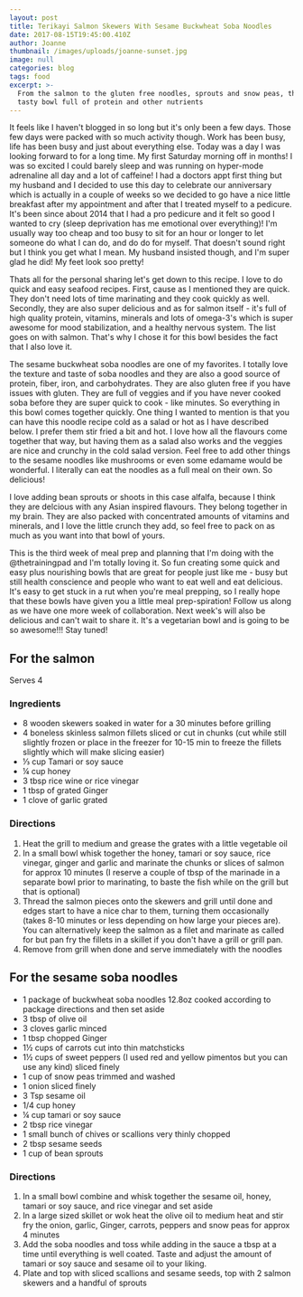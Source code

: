 ```yaml
---
layout: post
title: Terikayi Salmon Skewers With Sesame Buckwheat Soba Noodles
date: 2017-08-15T19:45:00.410Z
author: Joanne
thumbnail: /images/uploads/joanne-sunset.jpg
image: null
categories: blog
tags: food
excerpt: >-
  From the salmon to the gluten free noodles, sprouts and snow peas, this is a
  tasty bowl full of protein and other nutrients
---
```

It feels like I haven't blogged in so long but it's only been a few days.  Those few days were packed with so much activity though.  Work has been busy, life has been busy and just about everything else.  Today was a day I was looking forward to for a long time.  My first Saturday morning off in months! I was so excited I could barely sleep and was running on hyper-mode adrenaline all day and a lot of caffeine!  I had a doctors appt first thing but my husband and I decided to use this day to celebrate our anniversary which is actually in a couple of weeks so we decided to go have a nice little breakfast after my appointment and after that I treated myself to a pedicure.  It's been since about 2014 that I had a pro pedicure and it felt so good I wanted to cry (sleep deprivation has me emotional over everything)! I'm usually way too cheap and too busy to sit for an hour or longer to let someone do what I can do, and do do for myself.  That doesn't sound right but I think you get what I mean. My husband insisted though, and I'm super glad he did! My feet look soo pretty! 

Thats all for the personal sharing let's get down to this recipe.  I love to do quick and easy seafood recipes.  First, cause as I mentioned they are quick. They don't need lots of time marinating and they cook quickly as well. Secondly, they are also super delicious and as for salmon itself - it's full of high quality protein, vitamins, minerals and lots of omega-3's which is super awesome for mood stabilization, and a healthy nervous system. The list goes on with salmon.  That's why I chose it for this bowl besides the fact that I also love it. 

The sesame buckwheat soba noodles are one of my favorites. I totally love the texture and taste of soba noodles and they are also a good source of protein, fiber, iron, and carbohydrates. They are also gluten free if you have issues with gluten. They are full of veggies and if you have never cooked soba before they are super quick to cook - like minutes. So everything in this bowl comes together quickly. One thing I wanted to mention is that you can have this noodle recipe cold as a salad or hot as I have described below. I prefer them stir fried a bit and hot. I love how all the flavours come together that way, but having them as a salad also works and the veggies are nice and crunchy in the cold salad version. Feel free to add other things to the sesame noodles like mushrooms or even some edamame would be wonderful.  I literally can eat the noodles as a full meal on their own. So delicious! 

I love adding bean sprouts or shoots in this case alfalfa, because I think they are delcious with any Asian inspired flavours.  They belong together in my brain.  They are also packed with concentrated amounts of vitamins and minerals, and I love the little crunch they add, so feel free to pack on as much as you want into that bowl of yours. 

This is the third week of meal prep and planning that I'm doing with the @thetrainingpad and I'm totally loving it.  So fun creating some quick and easy plus nourishing bowls that are great for people just like me - busy but still health conscience and people who want to eat well and eat delicious.  It's easy to get stuck in a rut when you're meal prepping, so I really hope that these bowls have given you a little meal prep-spiration! Follow us along as we have one more week of collaboration. Next week's will also be delicious and can't wait to share it. It's a vegetarian bowl and is going to be so awesome!!! Stay tuned!

## For the salmon

Serves 4
<br>

### Ingredients

* 8 wooden skewers soaked in water for a 30 minutes before grilling
* 4 boneless skinless salmon fillets sliced or cut in chunks (cut while still slightly frozen or place in the freezer for 10-15 min to freeze the fillets slightly which will make slicing easier)
* ⅓ cup Tamari or soy sauce
* ¼ cup honey
* 3 tbsp rice wine or rice vinegar
* 1 tbsp of grated Ginger
* 1 clove of garlic grated

### Directions

1. Heat the grill to medium and grease the grates with a little vegetable oil
2. In a small bowl whisk together the honey, tamari or soy sauce, rice vinegar, ginger and garlic and marinate the chunks or slices of salmon for approx 10 minutes (I reserve a couple of tbsp of the marinade in a separate bowl prior to marinating, to baste the fish while on the grill but that is optional)
3. Thread the salmon pieces onto the skewers and grill until done and edges start to have a nice char to them, turning them occasionally (takes 8-10 minutes or less depending on how large your pieces are).  You can alternatively keep the salmon as a filet and marinate as called for but pan fry the fillets in a skillet if you don't have a grill or grill pan.
4. Remove from grill when done and serve immediately with the noodles

## For the sesame soba noodles

* 1 package of buckwheat soba noodles 12.8oz cooked according to package directions and then set aside
* 3 tbsp of olive oil
* 3 cloves garlic minced
* 1 tbsp chopped Ginger
* 1½ cups of carrots cut into thin matchsticks
* 1½ cups of sweet peppers (I used red and yellow pimentos but you can use any kind) sliced finely
* 1 cup of snow peas trimmed and washed
* 1 onion sliced finely
* 3 Tsp​ sesame oil
* 1/4 cup honey
* ¼ cup tamari or soy sauce
* 2 tbsp rice vinegar
* 1 small bunch of chives or scallions very thinly chopped
* 2 tbsp sesame seeds
* 1 cup of bean sprouts

### Directions

1. In a small bowl combine and whisk together the sesame oil, honey, tamari or soy sauce, and rice vinegar and set aside
2. In a large sized skillet or wok heat the olive oil to medium heat and stir fry the onion, garlic, Ginger, carrots, peppers and snow peas for approx 4 minutes
3. Add the soba noodles and toss while adding in the sauce a tbsp at a time until everything is well coated. Taste and adjust the ​amount of tamari or soy sauce and sesame oil to your liking.
4. Plate and top with sliced scallions and sesame seeds, top with 2 salmon skewers and a handful of sprouts
